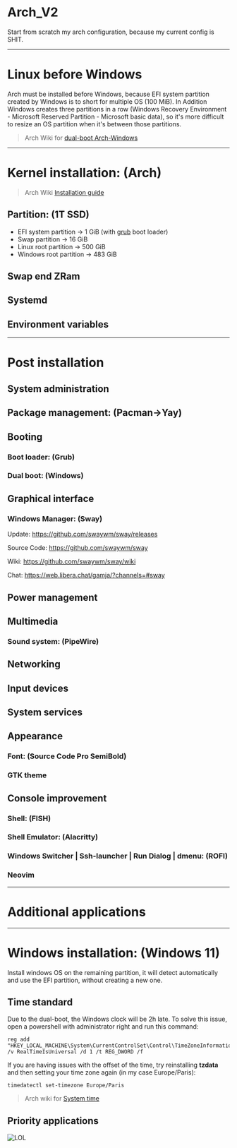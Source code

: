# Arch_V2
Start from scratch my arch configuration, because my current config is SHIT.

---
# Linux before Windows
Arch must be installed before Windows, because EFI system partition created by Windows is to short for multiple OS (100 MiB). In Addition Windows creates three partitions in a row (Windows Recovery Environment - Microsoft Reserved Partition - Microsoft basic data), so it's more difficult to resize an OS partition when it's between those partitions.
> Arch Wiki for [dual-boot Arch-Windows](https://wiki.archlinux.org/title/Dual_boot_with_Windows)

---
# Kernel installation: (Arch)
> Arch Wiki [Installation guide](https://wiki.archlinux.org/title/Installation_guide)

## Partition: (1T SSD)
- EFI system partition -> 1 GiB (with [grub](#Booting) boot loader)
- Swap partition -> 16 GiB
- Linux root partition -> 500 GiB
- Windows root partition -> 483 GiB

## Swap end ZRam

## Systemd

## Environment variables

---
# Post installation

## System administration

## Package management: (Pacman->Yay)

## Booting
### Boot loader: (Grub)
### Dual boot: (Windows)

## Graphical interface
### Windows Manager: (Sway)
Update: https://github.com/swaywm/sway/releases

Source Code: https://github.com/swaywm/sway

Wiki: https://github.com/swaywm/sway/wiki

Chat: https://web.libera.chat/gamja/?channels=#sway

## Power management

## Multimedia
### Sound system: (PipeWire)

## Networking

## Input devices

## System services

## Appearance

### Font: (Source Code Pro SemiBold)

### GTK theme

## Console improvement

### Shell: (FISH)

### Shell Emulator: (Alacritty)

### Windows Switcher | Ssh-launcher | Run Dialog | dmenu: (ROFI)

### Neovim

---
# Additional applications

---
# Windows installation: (Windows 11)
Install windows OS on the remaining partition, it will detect automatically and use the EFI partition, without creating a new one.

## Time standard
Due to the dual-boot, the Windows clock will be 2h late. To solve this issue, open a powershell with administrator right and run this command:
```
reg add "HKEY_LOCAL_MACHINE\System\CurrentControlSet\Control\TimeZoneInformation" /v RealTimeIsUniversal /d 1 /t REG_DWORD /f
```
If you are having issues with the offset of the time, try reinstalling **tzdata** and then setting your time zone again (in my case Europe/Paris):
```
timedatectl set-timezone Europe/Paris
```
> Arch wiki for [System time](https://wiki.archlinux.org/title/System_time#UTC_in_Microsoft_Windows)

## Priority applications
![**LOL**](https://www.leagueoflegends.com/static/logo-1200-589b3ef693ce8a750fa4b4704f1e61f2.png)
